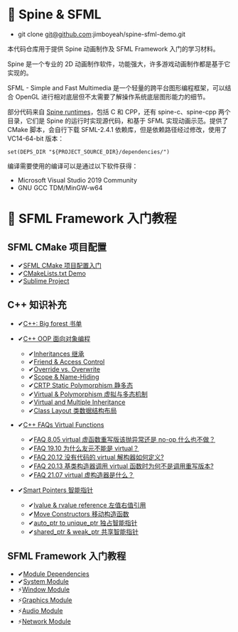 # 🚩 Spine & SFML
- git clone git@github.com:jimboyeah/spine-sfml-demo.git

本代码仓库用于提供 Spine 动画制作及 SFML Framework 入门的学习材料。

Spine 是一个专业的 2D 动画制作软件，功能强大，许多游戏动画制作都是基于它实现的。

SFML - Simple and Fast Multimedia 是一个轻量的跨平台图形编程框架，可以结合 OpenGL 进行相对底层但不太需要了解操作系统底层图形能力的细节。

部分代码来自 [Spine runtimes](https://github.com/EsotericSoftware/spine-runtimes)，包括 C 和 CPP，还有 spine-c、spine-cpp 两个目录，它们是 Spine 的运行时实现源代码，和基于 SFML 实现动画示范。提供了 CMake 脚本，会自行下载 SFML-2.4.1 依赖库，但是依赖路径经过修改，使用了 VC14-64-bit 版本：

    set(DEPS_DIR "${PROJECT_SOURCE_DIR}/dependencies/")

编译需要使用的编译可以是通过以下软件获得：

- Microsoft Visual Studio 2019 Community
- GNU GCC TDM/MinGW-w64


# 🚩 SFML Framework 入门教程

## SFML CMake 项目配置

- ✔[SFML CMake 项目配置入门](./SFML-tutorials-cmake.md)
- ✔[CMakeLists.txt Demo](./SFML-tutorials-cmake.md#-cmakeliststxt-demo)
- ✔[Sublime Project](./SFML-tutorials-cmake.md#-sublime-project)

## C++ 知识补充

- ✔[C++: Big forest 书单](/SFML-tuorials-Big-forest.md)
- ✔[C++ OOP 面向对象编程](./SFML-tuorials-cpp.md)

    - ✔[Inheritances 继承](./SFML-tuorials-cpp.md#-Inheritances-继承)
    - ✔[Friend & Access Control](./SFML-tuorials-cpp.md#-Friend--Access-Control)
    - ✔[Override vs. Overwrite](./SFML-tuorials-cpp.md#-Override-vs-Overwrite)
    - ✔[Scope & Name-Hiding](./SFML-tuorials-cpp.md#-Scope-&-Name-Hiding)
    - ✔[CRTP Static Polymorphism 静多态](./SFML-tuorials-cpp.md#-CRTP-Static-Polymorphism-静多态)
    - ✔[Virtual & Polymorphism 虚拟与多态机制](./SFML-tuorials-cpp.md#-Virtual-&-Polymorphism-虚拟与多态机制)
    - ✔[Virtual and Multiple Inheritance](./SFML-tuorials-cpp.md#-Virtual-and-Multiple-Inheritance)
    - ✔[Class Layout 类数据结构布局](./SFML-tuorials-cpp.md#-Class-Layout-类数据结构布局)

- ✔[C++ FAQs Virtual Functions](SFML-tuorials-cpp-faqs.md#-C++-FAQs-Virtual-Functions)

    - ✔[FAQ 8.05 virtual 虚函数重写版该抛异常还是 no-op 什么也不做？](SFML-tuorials-cpp-faqs.md#-FAQ-805-virtual-虚函数重写版该抛异常还是-no-op-什么也不做)
    - ✔[FAQ 19.10 为什么友元不能是 virtual？](SFML-tuorials-cpp-faqs.md#-FAQ-1910-为什么友元不能是-virtual)
    - ✔[FAQ 20.12 没有代码的 virtual 解构器如何定义?](SFML-tuorials-cpp-faqs.md#-FAQ-2012-没有代码的-virtual-解构器如何定义)
    - ✔[FAQ 20.13 基类构造器调用 virtual 函数时为何不是调用重写版本?](SFML-tuorials-cpp-faqs.md#-FAQ-2013-基类构造器调用-virtual-函数时为何不是调用重写版本)
    - ✔[FAQ 21.07 virtual 虚构造器是什么？](SFML-tuorials-cpp-faqs.md#-FAQ-2107-virtual-虚构造器是什么)

- ✔[Smart Pointers 智能指针](./SFML-tuorials-smart-pointer.md#-Smart-Pointers)

    - ✔[lvalue & rvalue reference 左值右值引用](./SFML-tuorials-smart-pointer.md#-lvalue--rvalue-reference)
    - ✔[Move Constructors 移动构造函数](./SFML-tuorials-smart-pointer.md#-Move-Constructors)
    - ✔[auto_ptr to unique_ptr 独占智能指针](./SFML-tuorials-smart-pointer.md#-auto_ptr-to-unique_ptr)
    - ✔[shared_ptr & weak_ptr 共享智能指针](./SFML-tuorials-smart-pointer.md#-shared_ptr--weak_ptr-共享智能指针)


## SFML Framework 入门教程

- ✔[Module Dependencies](./SFML-tuorials-modules.md)
- ✔[System Module](./SFML-tuorials-system.md)
- ⚡[Window Module](./#-to-be-continue)
- ⚡[Graphics Module](./#-to-be-continue)
- ⚡[Audio Module](./#-to-be-continue)
- ⚡[Network Module](./#-to-be-continue)
